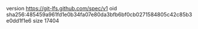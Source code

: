 version https://git-lfs.github.com/spec/v1
oid sha256:485459a961fd1e0b34fa07e80da3bfb6bf0cb0271584805c42c85b3e0dd1f1e6
size 17404
